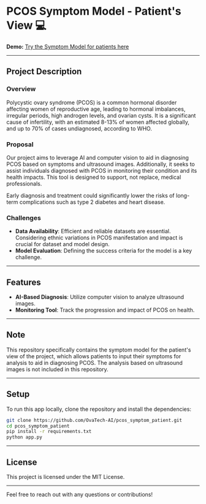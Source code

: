# PCOS Symptom Model - Patient's View 💻

**Demo:** [Try the Symptom Model for patients here](https://huggingface.co/spaces/ecats/pcos_symptom_patient)

---

## Project Description

### Overview
Polycystic ovary syndrome (PCOS) is a common hormonal disorder affecting women of reproductive age, leading to hormonal imbalances, irregular periods, high androgen levels, and ovarian cysts. It is a significant cause of infertility, with an estimated 8-13% of women affected globally, and up to 70% of cases undiagnosed, according to WHO.

### Proposal
Our project aims to leverage AI and computer vision to aid in diagnosing PCOS based on symptoms and ultrasound images. Additionally, it seeks to assist individuals diagnosed with PCOS in monitoring their condition and its health impacts. This tool is designed to support, not replace, medical professionals.

Early diagnosis and treatment could significantly lower the risks of long-term complications such as type 2 diabetes and heart disease.

### Challenges
- **Data Availability**: Efficient and reliable datasets are essential. Considering ethnic variations in PCOS manifestation and impact is crucial for dataset and model design.
- **Model Evaluation**: Defining the success criteria for the model is a key challenge.

---

## Features
- **AI-Based Diagnosis**: Utilize computer vision to analyze ultrasound images.
- **Monitoring Tool**: Track the progression and impact of PCOS on health.

---

## Note
This repository specifically contains the symptom model for the patient's view of the project, which allows patients to input their symptoms for analysis to aid in diagnosing PCOS. The analysis based on ultrasound images is not included in this repository.

---

## Setup

To run this app locally, clone the repository and install the dependencies:

```bash
git clone https://github.com/OvaTech-AI/pcos_symptom_patient.git
cd pcos_symptom_patient
pip install -r requirements.txt
python app.py
```

---

## License
This project is licensed under the MIT License.

---

Feel free to reach out with any questions or contributions!
